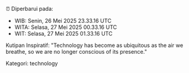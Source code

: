 ⏰ Diperbarui pada:
- WIB: Senin, 26 Mei 2025 23.33.16 UTC
- WITA: Selasa, 27 Mei 2025 00.33.16 UTC
- WIT: Selasa, 27 Mei 2025 01.33.16 UTC

Kutipan Inspiratif:
"Technology has become as ubiquitous as the air we breathe, so we are no longer conscious of its presence."


Kategori: technology

